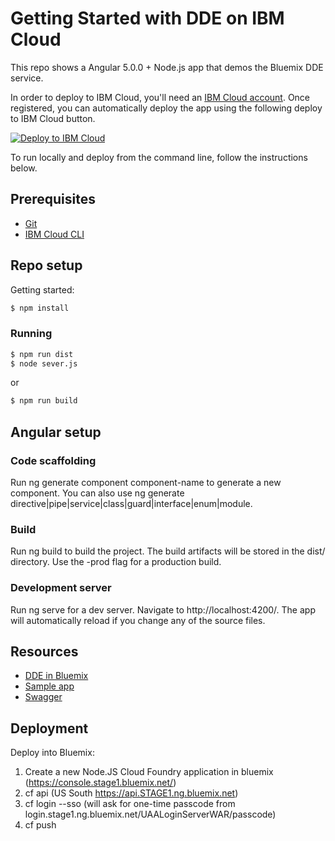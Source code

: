 # Getting Started with DDE on IBM Cloud

This repo shows a Angular 5.0.0 + Node.js app that demos the Bluemix DDE service.


 In order to deploy to IBM Cloud, you'll need an [IBM Cloud account](https://console.stage1.ng.bluemix.net/registration/). Once registered, you can automatically deploy the app using the following deploy to IBM Cloud button.

 [![Deploy to IBM Cloud](https://bluemix.net/deploy/button.png)](https://console.stage1.bluemix.net/devops/setup/deploy?repository=https://github.ibm.com/GearBox/DDE-ang-node-test&repository_token=a623cbb1534c9f30fb0199bc9ac57e8d3f91afa6&branch=master)

 To run locally and deploy from the command line, follow the instructions below.

 ## Prerequisites

 * [Git](https://git-scm.com/downloads)
 * [IBM Cloud CLI](https://console.stage1.bluemix.net/docs/cli/reference/bluemix_cli/all_versions.html#bluemix-cli-installer-downloads)


## Repo setup

Getting started:

```bash
$ npm install
```

### Running

```bash
$ npm run dist
$ node sever.js
```
or

```bash
$ npm run build
```

## Angular setup

### Code scaffolding
Run ng generate component component-name to generate a new component. You can also use ng generate directive|pipe|service|class|guard|interface|enum|module.

### Build
Run ng build to build the project. The build artifacts will be stored in the dist/ directory. Use the -prod flag for a production build.

### Development server

Run ng serve for a dev server. Navigate to http://localhost:4200/. The app will automatically reload if you change any of the source files.

## Resources

* [DDE in Bluemix](https://console-regional.stage1.ng.bluemix.net/docs/services/dynamic-dashboard-embedded/index.html#overview-of-dynamic-dashboard-embedded)
* [Sample app](https://jdcluster.us-south.containers.mybluemix.net/daas/DashboardAPI.html)
* [Swagger](https://jdcluster.us-south.containers.mybluemix.net/api-docs)

## Deployment

Deploy into Bluemix:
1. Create a new Node.JS Cloud Foundry application in bluemix (https://console.stage1.bluemix.net/)
1. cf api <API-endpoint> (US South https://api.STAGE1.ng.bluemix.net)
1. cf login --sso (will ask for one-time passcode from login.stage1.ng.bluemix.net/UAALoginServerWAR/passcode)
1. cf push
